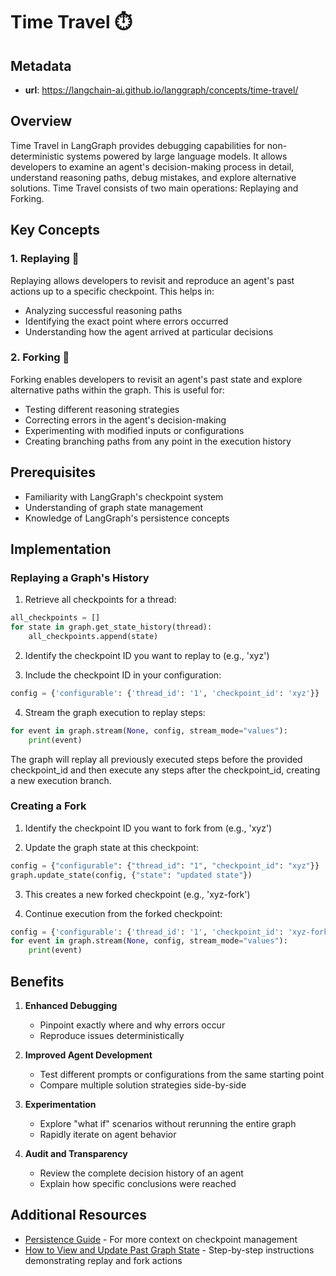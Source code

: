 # Time Travel ⏱️

## Metadata
- **url**: https://langchain-ai.github.io/langgraph/concepts/time-travel/

## Overview
Time Travel in LangGraph provides debugging capabilities for non-deterministic systems powered by large language models. It allows developers to examine an agent's decision-making process in detail, understand reasoning paths, debug mistakes, and explore alternative solutions. Time Travel consists of two main operations: Replaying and Forking.

## Key Concepts

### 1. Replaying 🔁
Replaying allows developers to revisit and reproduce an agent's past actions up to a specific checkpoint. This helps in:
- Analyzing successful reasoning paths
- Identifying the exact point where errors occurred
- Understanding how the agent arrived at particular decisions

### 2. Forking 🔀
Forking enables developers to revisit an agent's past state and explore alternative paths within the graph. This is useful for:
- Testing different reasoning strategies
- Correcting errors in the agent's decision-making
- Experimenting with modified inputs or configurations
- Creating branching paths from any point in the execution history

## Prerequisites
- Familiarity with LangGraph's checkpoint system
- Understanding of graph state management
- Knowledge of LangGraph's persistence concepts

## Implementation

### Replaying a Graph's History

1. Retrieve all checkpoints for a thread:
```python
all_checkpoints = []
for state in graph.get_state_history(thread):
    all_checkpoints.append(state)
```

2. Identify the checkpoint ID you want to replay to (e.g., 'xyz')

3. Include the checkpoint ID in your configuration:
```python
config = {'configurable': {'thread_id': '1', 'checkpoint_id': 'xyz'}}
```

4. Stream the graph execution to replay steps:
```python
for event in graph.stream(None, config, stream_mode="values"):
    print(event)
```

The graph will replay all previously executed steps before the provided checkpoint_id and then execute any steps after the checkpoint_id, creating a new execution branch.

### Creating a Fork

1. Identify the checkpoint ID you want to fork from (e.g., 'xyz')

2. Update the graph state at this checkpoint:
```python
config = {"configurable": {"thread_id": "1", "checkpoint_id": "xyz"}}
graph.update_state(config, {"state": "updated state"})
```

3. This creates a new forked checkpoint (e.g., 'xyz-fork')

4. Continue execution from the forked checkpoint:
```python
config = {'configurable': {'thread_id': '1', 'checkpoint_id': 'xyz-fork'}}
for event in graph.stream(None, config, stream_mode="values"):
    print(event)
```

## Benefits

1. **Enhanced Debugging**
   - Pinpoint exactly where and why errors occur
   - Reproduce issues deterministically

2. **Improved Agent Development**
   - Test different prompts or configurations from the same starting point
   - Compare multiple solution strategies side-by-side

3. **Experimentation**
   - Explore "what if" scenarios without rerunning the entire graph
   - Rapidly iterate on agent behavior

4. **Audit and Transparency**
   - Review the complete decision history of an agent
   - Explain how specific conclusions were reached

## Additional Resources
- [Persistence Guide](https://langchain-ai.github.io/langgraph/concepts/persistence/) - For more context on checkpoint management
- [How to View and Update Past Graph State](https://langchain-ai.github.io/langgraph/how-tos/view-update-state/) - Step-by-step instructions demonstrating replay and fork actions
